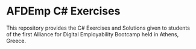 # AFDEmp C# Exercises
This repository provides the C# Exercises and Solutions given to students of the first Alliance for Digital Employability Bootcamp held in Athens, Greece.
